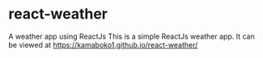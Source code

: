 # react-weather
A weather app using ReactJs
This is a simple ReactJs weather app.  It can be viewed at https://kamaboko1.github.io/react-weather/
